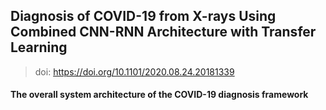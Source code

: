 ## Diagnosis of COVID-19 from X-rays Using Combined CNN-RNN Architecture with Transfer Learning
> doi: https://doi.org/10.1101/2020.08.24.20181339

#### The overall system architecture of the COVID-19 diagnosis framework

